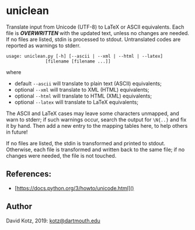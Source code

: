 # uniclean

Translate input from Unicode (UTF-8) to LaTeX or ASCII equivalents.
Each file is ***OVERWRITTEN*** with the updated text, unless no changes are needed.
If no files are listed, stdin is processed to stdout.
Untranslated codes are reported as warnings to stderr.


	usage: uniclean.py [-h] [--ascii | --xml | --html | --latex]
                   [filename [filename ...]]
where

 * default  `--ascii` will translate to plain text (ASCII) equivalents;
 * optional `--xml`   will translate to XML (HTML) equivalents;
 * optional `--html`  will translate to HTML (XML) equivalents;
 * optional `--latex` will translate to LaTeX equivalents;

The ASCII and LaTeX cases may leave some characters unmapped, and warn to stderr;
if such warnings occur, search the output for `\N{..}` and fix it by hand.
Then add a new entry to the mapping tables here, to help others in future!

If no files are listed, the stdin is transformed and printed to stdout.
Otherwise, each file is transformed and written back to the same file; if no changes were needed, the file is not touched.

## References:
 * [https://docs.python.org/3/howto/unicode.html]()

## Author
David Kotz, 2019: <kotz@dartmouth.edu>


